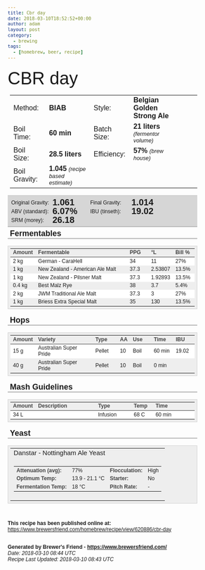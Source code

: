 ```yaml
---
title: Cbr day
date: 2018-03-10T18:52:52+00:00
author: adam
layout: post
category:
  - brewing
tags:
  - [homebrew, beer, recipe]
---
```


<meta http-equiv="Content-Type" content="text/html; charset=UTF-8" />
<title>CBR day | Brewer's Friend</title>

<body style="font: 14px MuseoSans500, Helvetica, Arial, sans-serif; font-size: 12px;">
<h3 style="font-size: 40px; font-weight: normal; line-height: 110%; padding: 5px 0 0 0; margin: 0;">CBR day</h3>
<div style="font-size: 16px; font-weight: normal; padding: 0 0 0 5px;">
<table><tr>
<td>Method:</td><td><b>BIAB</b></td>
<td>Style:</td><td><b>Belgian Golden Strong Ale</b></td>
</tr><tr>
<td>Boil Time:</td><td><b>60 min</b></td>
<td>Batch Size:</td><td><b>21 liters</b> <span style='font-size: 0.8em; font-style: italic;'>(fermentor volume)</span></td>
</tr><tr>
<td>Boil Size:</td><td><b>28.5 liters</b></td>
<td>Efficiency:</td><td><b>57%</b> <span style='font-size: 0.8em; font-style: italic;'>(brew house)</span></td>
</tr><tr>
<td>Boil Gravity:</td><td><b>1.045</b> <span style='font-size: 0.8em; font-style: italic;'>(recipe based estimate)</span></td>
<td>&nbsp;</td><td>&nbsp;</td><td>&nbsp;</td><td>&nbsp;</td></tr></table>

</div>
<div style="width: 100%; min-width: 320px; max-width: 960px;">
<div style="display: inline-block; width: 100%; padding: 5px 0px 5px 0px; background: #D6D6D6; border-bottom: #8E8E8E 1px solid; border-top: #C8C8C8 1px solid;">  
<div style="display: block; float: left; width: 180px;"><span style="display: block; float: left; margin: 4px 4px 0 8px; width: 90px;">Original Gravity:</span> 
<span style="display: block; font-size: 20px; float: left; line-height: 100%; font-weight: bold; width: 75px;">1.061</span></div> 
<div style="display: block; float: left; width: 180px;"><span style="display: block; float: left; margin: 4px 4px 0 8px; width: 90px;">Final Gravity:</span> 
<span style="display: block; font-size: 20px; float: left; line-height: 100%; font-weight: bold; width: 75px;">1.014</span></div> 
<div style="display: block; float: left; width: 180px;"><span style="display: block; float: left; margin: 4px 4px 0 8px; width: 90px;">ABV (standard):</span> 
<span style="display: block; font-size: 20px; float: left; line-height: 100%; font-weight: bold; width: 75px;">6.07%</span></div> 
<div style="display: block; float: left; width: 180px;"><span style="display: block; float: left; margin: 4px 4px 0 8px; width: 90px;">IBU (tinseth):</span> 
<span style="display: block; font-size: 20px; float: left; line-height: 100%; font-weight: bold; width: 75px;">19.02</span></div> 
<div style="display: block; float: left; width: 180px;"><span style="display: block; float: left; margin: 4px 4px 0 8px; width: 90px;">SRM (morey):</span> 
<span style="display: block; font-size: 20px; float: left; line-height: 100%; font-weight: bold; width: 75px;">26.18</span></div> 
<div style="clear: both;"></div>
</div>
<div style="border-bottom: #777 1px solid; font-size: 18px; font-weight: bold; padding: 5px 5px 0 5px; margin: 0 0 5px 0; text-align: left;">Fermentables</div>
<table cellspacing="0" cellpadding="4" style="margin-bottom: 10px; background-color: #EEE; border: #D2D2D2 1px solid; width: 100%; border-spacing: 0px 0px; padding: 5px; text-align: left;">
	<tr style="font-size: 12px;">
		<td style="border-bottom: #424242 1px solid; text-align: left; font-weight: bold; color: #424242;" width="10%">
			Amount
		</td>
		<td style="border-bottom: #424242 1px solid; text-align: left; font-weight: bold; color: #424242;" width="54%">
			Fermentable
		</td>
		<td style="border-bottom: #424242 1px solid; text-align: left; font-weight: bold; color: #424242;" width="12%">
			PPG
		</td>
		<td style="border-bottom: #424242 1px solid; text-align: left; font-weight: bold; color: #424242;" width="12%">
			&deg;L
		</td>
		<td style="border-bottom: #424242 1px solid; text-align: left; font-weight: bold; color: #424242;" width="12%">
			Bill %
		</td>
	</tr>
<tr style="font-size: 12px; background: #ffffff;"><td>2 kg</td><td>German - CaraHell</td><td>34</td><td>11</td><td>27%</td>
		</tr><tr style="font-size: 12px;"><td>1 kg</td><td>New Zealand - American Ale Malt</td><td>37.3</td><td>2.53807</td><td>13.5%</td>
		</tr><tr style="font-size: 12px; background: #ffffff;"><td>1 kg</td><td>New Zealand - Pilsner Malt</td><td>37.3</td><td>1.92893</td><td>13.5%</td>
		</tr><tr style="font-size: 12px;"><td>0.4 kg</td><td>Best Malz Rye</td><td>38</td><td>3.7</td><td>5.4%</td>
		</tr><tr style="font-size: 12px; background: #ffffff;"><td>2 kg</td><td>JWM Traditional Ale Malt</td><td>37.3</td><td>3</td><td>27%</td>
		</tr><tr style="font-size: 12px;"><td>1 kg</td><td>Briess Extra Special Malt</td><td>35</td><td>130</td><td>13.5%</td>
		</tr></table>
<div style="border-bottom: #777 1px solid; font-size: 18px; font-weight: bold; padding: 5px 5px 0 5px; margin: 0 0 5px 0; text-align: left;">Hops</div>
<table cellspacing="0" cellpadding="4" style="margin-bottom: 10px; background-color: #EEE; border: #D2D2D2 1px solid; width: 100%; border-spacing: 0px 0px; padding: 5px; text-align: left;">
	<tr style="font-size: 12px;">
		<td style="border-bottom: #424242 1px solid; text-align: left; font-weight: bold; color: #424242;" width="10%">
			Amount
		</td>
		<td style="border-bottom: #424242 1px solid; text-align: left; font-weight: bold; color: #424242;" width="34%">
			Variety
		</td>
		<td style="border-bottom: #424242 1px solid; text-align: left; font-weight: bold; color: #424242;" width="14%">
			Type
		</td>
		<td style="border-bottom: #424242 1px solid; text-align: left; font-weight: bold; color: #424242;" width="6%">
			AA
		</td>
		<td style="border-bottom: #424242 1px solid; text-align: left; font-weight: bold; color: #424242;" width="12%">
			Use
		</td>
		<td style="border-bottom: #424242 1px solid; text-align: left; font-weight: bold; color: #424242;" width="12%">
			Time
		</td>
		<td style="border-bottom: #424242 1px solid; text-align: left; font-weight: bold; color: #424242;" width="12%">
			IBU
		</td>
	</tr>
<tr style="font-size: 12px; background: #ffffff;"><td>15 g</td><td>Australian Super Pride</td><td>Pellet</td><td>10</td><td><span style='white-space: nowrap;'>Boil</span></td><td><span style='white-space: nowrap;'>60 min</span></td><td>19.02</td>
			</tr><tr style="font-size: 12px;"><td>40 g</td><td>Australian Super Pride</td><td>Pellet</td><td>10</td><td><span style='white-space: nowrap;'>Boil</span></td><td><span style='white-space: nowrap;'>0 min</span></td><td></td>
			</tr></table>
<div style="border-bottom: #777 1px solid; font-size: 18px; font-weight: bold; padding: 5px 5px 0 5px; margin: 0 0 5px 0; text-align: left;">Mash Guidelines</div>
<table cellspacing="0" cellpadding="4" style="margin-bottom: 10px; background-color: #EEE; border: #D2D2D2 1px solid; width: 100%; border-spacing: 0px 0px; padding: 5px; text-align: left;">
	<tr style="font-size: 12px;">
		<td style="border-bottom: #424242 1px solid; text-align: left; font-weight: bold; color: #424242;" width="10%">
			Amount
		</td>
		<td style="border-bottom: #424242 1px solid; text-align: left; font-weight: bold; color: #424242;" width="34%">
			Description
		</td>
		<td style="border-bottom: #424242 1px solid; text-align: left; font-weight: bold; color: #424242;" width="20%">
			Type
		</td>
		<td style="border-bottom: #424242 1px solid; text-align: left; font-weight: bold; color: #424242;" width="12%">
			Temp
		</td>
		<td style="border-bottom: #424242 1px solid; text-align: left; font-weight: bold; color: #424242;" width="24%">
			Time
		</td>
	</tr>
<tr style="font-size: 12px; background: #ffffff;"><td>34 L</td><td></td><td>Infusion</td><td>68 C</td><td>60 min</td>
			</tr></table>
<div style="border-bottom: #777 1px solid; font-size: 18px; font-weight: bold; padding: 5px 5px 0 5px; margin: 0 0 5px 0; text-align: left;">Yeast</div>
<table cellspacing="0" cellpadding="4" style="margin-bottom: 10px; background-color: #EEE; border: #D2D2D2 1px solid; width: 100%; border-spacing: 0px 0px; padding: 5px; text-align: left;">
<tr style="font-size: 12px;">
<td style="font-size: 15px;">Danstar - Nottingham Ale Yeast</td>
</tr>
<tr>
<td>
<table>
<tr style="font-size: 12px;">
<td style="font-weight: bold; color: #424242;">Attenuation (avg):</td>
<td>
77%</td>
<td style="font-weight: bold; color: #424242;">Flocculation:</td><td>
High</td>
</tr>
<tr style="font-size: 12px;">
<td style="font-weight: bold; color: #424242;">Optimum Temp:</td>
<td>
13.9 - 21.1 &deg;C</td>
<td style="font-weight: bold; color: #424242;">Starter:</td>
<td>
No</td>
</tr>
<tr style="font-size: 12px;">
<td style="font-weight: bold; color: #424242;">Fermentation Temp:</td>
<td>18 &deg;C
</td>
<td style="font-weight: bold; color: #424242;">Pitch Rate:</td>
<td>
-
</td>
</tr>
</table>
</td>
</tr>
</table>
<br/><br/>
<b>This recipe has been published online at:</b><br/>
<a href = "https://www.brewersfriend.com/homebrew/recipe/view/620886/cbr-day">https://www.brewersfriend.com/homebrew/recipe/view/620886/cbr-day</a><br/><br/>

<b>Generated by Brewer's Friend - <a href = "https://www.brewersfriend.com/">https://www.brewersfriend.com/</a></b><br/>
<i>Date: 2018-03-10 08:44 UTC</i><br/> 
<i>Recipe Last Updated: 2018-03-10 08:43 UTC</i> 
</div>
</body>